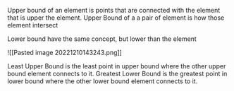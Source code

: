 Upper bound of an element is points that are connected with the element that is upper the element. Upper Bound of a a pair of element is how those element intersect

Lower bound have the same concept, but lower than the element

![[Pasted image 20221210143243.png]]

Least Upper Bound is the least point in upper bound where the other upper bound element connects to it.
Greatest Lower Bound is the greatest point in lower bound where the other lower bound element connects to it.




